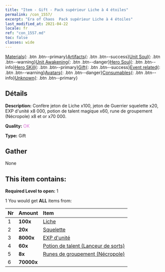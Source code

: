 ```yaml
---
title: "Item - Gift - Pack supérieur Liche à 4 étoiles"
permalink: /con_1557/
excerpt: "Era of Chaos  Pack supérieur Liche à 4 étoiles"
last_modified_at: 2021-04-22
locale: fr
ref: "con_1557.md"
toc: false
classes: wide
---
```

 [Materials](/ItemsFR/){: .btn .btn--primary}[Artifacts](/ItemsFR/Artifacts/){: .btn .btn--success}[Unit Soul](/ItemsFR/UnitSoul/){: .btn .btn--warning}[Unit Awakening](/ItemsFR/UnitAwakening/){: .btn .btn--danger}[Hero Soul](/ItemsFR/HeroSoul/){: .btn .btn--info}[Hero SKill](/ItemsFR/HeroSkill/){: .btn .btn--primary}[Gift](/ItemsFR/Gift/){: .btn .btn--success}[Event related](/ItemsFR/Events/){: .btn .btn--warning}[Avatars](/ItemsFR/Avatars/){: .btn .btn--danger}[Consumables](/ItemsFR/Consumables/){: .btn .btn--info}[Unknown](/ItemsFR/Unknown/){: .btn .btn--primary}

## Détails
 **Description:** Confère jeton de Liche x100, jeton de Guerrier squelette x20, EXP d'unité x8 000, potion de talent magique x60, rune de groupement (Nécropole) x8 et or x70 000.

 **Quality:** <span style="color: #DA70D6">OK</span>

 **Type:** Gift

## Gather

  None

## This item contains:

 **Required Level to open:** 1

 1 You would get **ALL** items  from:

  | Nr | Amount |     Item    |
  |:---|:-------|:------------|
  | 1 |  **100x** | [Liche](/ItemsFR/unt_212/) |  | 
  | 2 |  **20x** | [Squelette](/ItemsFR/unt_208/) |  | 
  | 3 |  **8000x** | [EXP d'unité](/ItemsFR/con_902/) |  | 
  | 4 |  **60x** | [Potion de talent (Lanceur de sorts)](/ItemsFR/con_790/) |  | 
  | 5 |  **8x** | [Runes de groupement (Nécropole)](/ItemsFR/con_755/) |  | 
  | 6 |  **70000x** | <i class="fas fa-coins"/> |  | 
